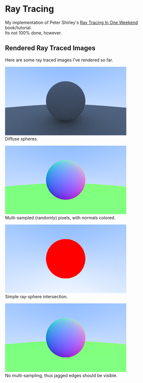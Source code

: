 # Ray Tracing

My implementation of Peter Shirley's [Ray Tracing In One Weekend](https://raytracing.github.io/) book/tutorial. <br>
Its not 100% done, however. <br>

## Rendered Ray Traced Images
Here are some ray traced images I've rendered so far.<br>

![Demo ray traced image](screenshots/diffuse-no-shadow-acne.png) <br>
Diffuse spheres.

![Demo ray traced image](screenshots/multiple-samples.png) <br>
Multi-sampled (randomly) pixels, with normals colored.

![Demo ray traced image](screenshots/red-sphere-on-blue-gradient-bg.png) <br>
Simple ray-sphere intersection.

![Demo ray traced image](screenshots/two-spheres.png) <br>
No multi-sampling, thus jagged edges should be visible.
